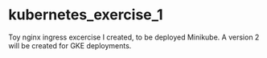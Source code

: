 # kubernetes_exercise_1
Toy nginx ingress excercise I created, to be deployed Minikube. A version 2 will be created for GKE deployments.
